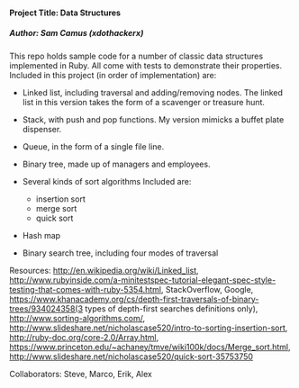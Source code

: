 <h4>Project Title: Data Structures</h4>
<h5>Author: Sam Camus (xdothackerx) </h5>

This repo holds sample code for a number of classic data structures implemented in Ruby. All come with tests to demonstrate their properties. Included in this project (in order of implementation) are:

  - Linked list, including traversal and adding/removing nodes. The linked list in this version takes the form of a scavenger or treasure hunt.

  - Stack, with push and pop functions. My version mimicks a buffet plate dispenser.

  - Queue, in the form of a single file line.

  - Binary tree, made up of managers and employees.

  - Several kinds of sort algorithms
    Included are:
    - insertion sort
    - merge sort
    - quick sort

  - Hash map

  - Binary search tree, including four modes of traversal

Resources: http://en.wikipedia.org/wiki/Linked_list, http://www.rubyinside.com/a-minitestspec-tutorial-elegant-spec-style-testing-that-comes-with-ruby-5354.html, StackOverflow, Google, https://www.khanacademy.org/cs/depth-first-traversals-of-binary-trees/934024358(3 types of depth-first searches definitions only), http://www.sorting-algorithms.com/, http://www.slideshare.net/nicholascase520/intro-to-sorting-insertion-sort, http://ruby-doc.org/core-2.0/Array.html, https://www.princeton.edu/~achaney/tmve/wiki100k/docs/Merge_sort.html, http://www.slideshare.net/nicholascase520/quick-sort-35753750

Collaborators: Steve, Marco, Erik, Alex

